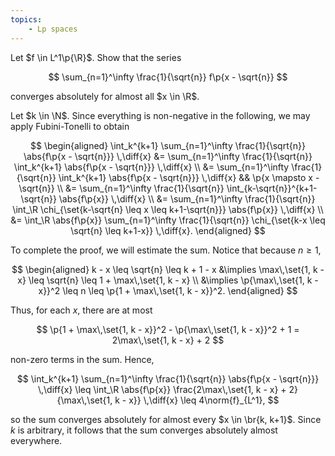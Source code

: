 ```yaml
---
topics:
    - Lp spaces
---
```


<problem>

Let $f \in L^1\p{\R}$. Show that the series

$$
\sum_{n=1}^\infty \frac{1}{\sqrt{n}} f\p{x - \sqrt{n}}
$$

converges absolutely for almost all $x \in \R$.

</problem>

<solution>

Let $k \in \N$. Since everything is non-negative in the following, we may apply Fubini-Tonelli to obtain

$$
\begin{aligned}
    \int_k^{k+1} \sum_{n=1}^\infty \frac{1}{\sqrt{n}} \abs{f\p{x - \sqrt{n}}} \,\diff{x}
        &= \sum_{n=1}^\infty \frac{1}{\sqrt{n}} \int_k^{k+1}  \abs{f\p{x - \sqrt{n}}} \,\diff{x} \\
        &= \sum_{n=1}^\infty \frac{1}{\sqrt{n}} \int_k^{k+1}  \abs{f\p{x - \sqrt{n}}} \,\diff{x}
            && \p{x \mapsto x - \sqrt{n}} \\
        &= \sum_{n=1}^\infty \frac{1}{\sqrt{n}} \int_{k-\sqrt{n}}^{k+1-\sqrt{n}}  \abs{f\p{x}} \,\diff{x} \\
        &= \sum_{n=1}^\infty \frac{1}{\sqrt{n}} \int_\R \chi_{\set{k-\sqrt{n} \leq x \leq k+1-\sqrt{n}}} \abs{f\p{x}} \,\diff{x} \\
        &= \int_\R \abs{f\p{x}} \sum_{n=1}^\infty \frac{1}{\sqrt{n}} \chi_{\set{k-x \leq \sqrt{n} \leq k+1-x}} \,\diff{x}.
\end{aligned}
$$

To complete the proof, we will estimate the sum. Notice that because $n \geq 1$,

$$
\begin{aligned}
    k - x \leq \sqrt{n} \leq k + 1 - x
        &\implies \max\,\set{1, k - x} \leq \sqrt{n} \leq 1 + \max\,\set{1, k - x} \\
        &\implies \p{\max\,\set{1, k - x}}^2 \leq n \leq \p{1 + \max\,\set{1, k - x}}^2.
\end{aligned}
$$

Thus, for each $x$, there are at most

$$
\p{1 + \max\,\set{1, k - x}}^2 - \p{\max\,\set{1, k - x}}^2 + 1
    = 2\max\,\set{1, k - x} + 2
$$

non-zero terms in the sum. Hence,

$$
\int_k^{k+1} \sum_{n=1}^\infty \frac{1}{\sqrt{n}} \abs{f\p{x - \sqrt{n}}} \,\diff{x}
    \leq \int_\R \abs{f\p{x}} \frac{2\max\,\set{1, k - x} + 2}{\max\,\set{1, k - x}} \,\diff{x}
    \leq 4\norm{f}_{L^1},
$$

so the sum converges absolutely for almost every $x \in \br{k, k+1}$. Since $k$ is arbitrary, it follows that the sum converges absolutely almost everywhere.

</solution>
